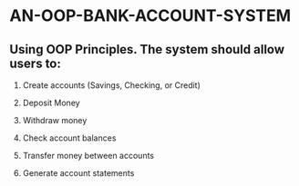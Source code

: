 # AN-OOP-BANK-ACCOUNT-SYSTEM

## Using OOP Principles. The system should allow users to:

1. Create accounts (Savings, Checking, or Credit)

2. Deposit Money

3. Withdraw money

3. Check account balances

4. Transfer money between accounts

5. Generate account statements
